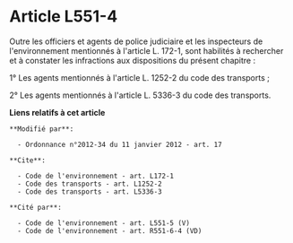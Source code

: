 # Article L551-4

Outre les officiers et agents de police judiciaire et les inspecteurs de l'environnement mentionnés à l'article L. 172-1,
sont habilités à rechercher et à constater les infractions aux dispositions du présent chapitre : 

1° Les agents mentionnés à l'article L. 1252-2 du code des transports ; 

2° Les agents mentionnés à l'article L. 5336-3 du code des transports.

**Liens relatifs à cet article**

	**Modifié par**:

	  - Ordonnance n°2012-34 du 11 janvier 2012 - art. 17

	**Cite**:

	  - Code de l'environnement - art. L172-1
	  - Code des transports - art. L1252-2
	  - Code des transports - art. L5336-3

	**Cité par**:

	  - Code de l'environnement - art. L551-5 (V)
	  - Code de l'environnement - art. R551-6-4 (VD)
